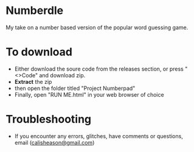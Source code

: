 # Numberdle
My take on a number based version of the popular word guessing game.

# To download
- Either download the soure code from the releases section, or press "<>Code" and download zip.
- <b>Extract</b> the zip
- then open the folder titled "Project Numberpad"
- Finally, open "RUN ME.html" in your web browser of choice

# Troubleshooting
- If you encounter any errors, glitches, have comments or questions, email (calisheason@gmail.com)

